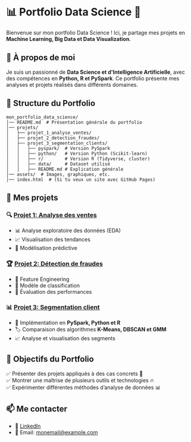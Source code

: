# 📊 Portfolio Data Science 🚀

Bienvenue sur mon portfolio Data Science ! Ici, je partage mes projets en **Machine Learning, Big Data et Data Visualization**.

## 📌 À propos de moi
Je suis un passionné de **Data Science et d'Intelligence Artificielle**, avec des compétences en **Python, R et PySpark**. Ce portfolio présente mes analyses et projets réalisés dans différents domaines.

## 📂 Structure du Portfolio

```
mon_portfolio_data_science/
│── README.md  # Présentation générale du portfolio
│── projets/
│   ├── projet_1_analyse_ventes/
│   ├── projet_2_detection_fraudes/
│   ├── projet_3_segmentation_clients/
│   │   ├── pyspark/  # Version PySpark
│   │   ├── python/   # Version Python (Scikit-learn)
│   │   ├── r/        # Version R (Tidyverse, cluster)
│   │   ├── data/     # Dataset utilisé
│   │   ├── README.md # Explication générale
│── assets/  # Images, graphiques, etc.
│── index.html  # (Si tu veux un site avec GitHub Pages)
```

## 📂 Mes projets

### 🔍 [Projet 1: Analyse des ventes](./projets/projet_1_analyse_ventes/README.md)
- 📊 Analyse exploratoire des données (EDA)
- 📈 Visualisation des tendances
- 🤖 Modélisation prédictive

### 🏆 [Projet 2: Détection de fraudes](./projets/projet_2_detection_fraudes/README.md)
- 🔎 Feature Engineering
- 🧠 Modèle de classification
- 🎯 Évaluation des performances

### 📊 [Projet 3: Segmentation client](./projets/projet_3_segmentation_clients/README.md)
- 📌 Implémentation en **PySpark, Python et R**
- 🏷️ Comparaison des algorithmes **K-Means, DBSCAN et GMM**
- 📈 Analyse et visualisation des segments

## 🎯 Objectifs du Portfolio
✅ Présenter des projets appliqués à des cas concrets 🎯  
✅ Montrer une maîtrise de plusieurs outils et technologies 🔥  
✅ Expérimenter différentes méthodes d’analyse de données 📊  

## 📫 Me contacter
- 💼 [LinkedIn](https://www.linkedin.com/in/monprofil)
- 📧 Email: monemail@example.com
